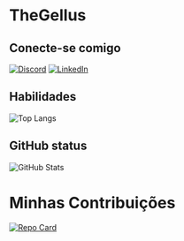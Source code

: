 # TheGellus

## Conecte-se comigo
[![Discord](https://img.shields.io/badge/Discord-000?style=for-the-badge&logo=discord)](https://www.discord.com/in/thegellus)
[![LinkedIn](https://img.shields.io/badge/LinkedIn-000?style=for-the-badge&logo=linkedin&logoColor=0E76A8)](https://www.linkedin.com/in/lorran-costa-dev/)


## Habilidades
![Top Langs](https://github-readme-stats-git-masterrstaa-rickstaa.vercel.app/api/top-langs/?username=TheGellus&bg_color=000&border_color=30A3DC&title_color=E94D5F&text_color=FFF)


## GitHub status
![GitHub Stats](https://github-readme-stats.vercel.app/api?username=TheGellus&theme=transparent&bg_color=000&border_color=30A3DC&show_icons=true&icon_color=30A3DC&title_color=E94D5F&text_color=FFF)


# Minhas Contribuições
[![Repo Card](https://github-readme-stats.vercel.app/api/pin/?username=TheGellusE&repo=SEUREPOSITORIO&bg_color=000&border_color=30A3DC&show_icons=true&icon_color=30A3DC&title_color=E94D5F&text_color=FFF)](https://github.com/TheGellus/dio-lab-open-source)